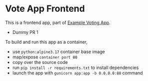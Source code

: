 # Vote App Frontend 

This is a frontend app, part of [Example Voting App](https://github.com/schoolofdevops/example-voting-app).

* Dummy PR 1

To build and run this app as a container, 

  * use `python:alpine3.17` container base image
  * map/expose `container port 80`
  * copy over the source code 
  * run `pip install -r requirements.txt` to install dependencies
  * launch the app with `gunicorn app:app -b 0.0.0.0:80` command

  
  
